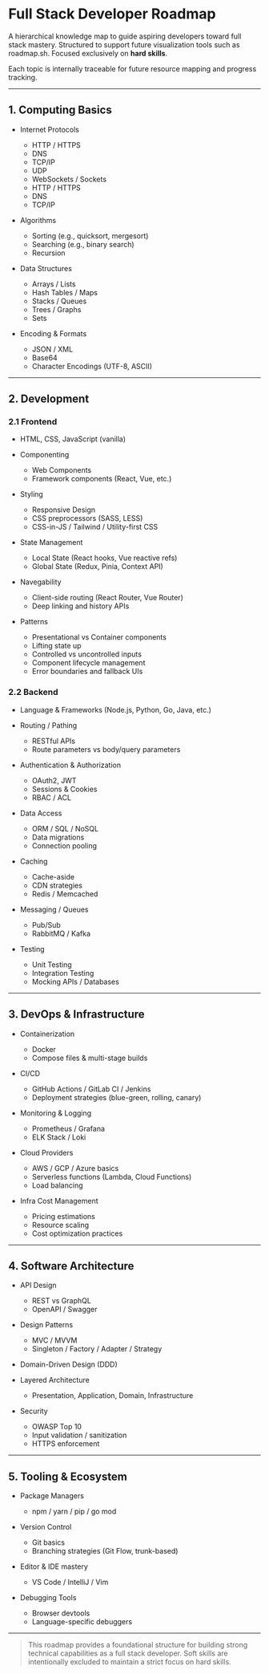 # Full Stack Developer Roadmap

A hierarchical knowledge map to guide aspiring developers toward full stack mastery. Structured to support future visualization tools such as roadmap.sh. Focused exclusively on **hard skills**.

Each topic is internally traceable for future resource mapping and progress tracking.

---

## 1. Computing Basics

* Internet Protocols

  * HTTP / HTTPS
  * DNS
  * TCP/IP
  * UDP
  * WebSockets / Sockets
  * HTTP / HTTPS
  * DNS
  * TCP/IP
* Algorithms

  * Sorting (e.g., quicksort, mergesort)
  * Searching (e.g., binary search)
  * Recursion
* Data Structures

  * Arrays / Lists
  * Hash Tables / Maps
  * Stacks / Queues
  * Trees / Graphs
  * Sets
* Encoding & Formats

  * JSON / XML
  * Base64
  * Character Encodings (UTF-8, ASCII)

---

## 2. Development

### 2.1 Frontend

* HTML, CSS, JavaScript (vanilla)
* Componenting

  * Web Components
  * Framework components (React, Vue, etc.)
* Styling

  * Responsive Design
  * CSS preprocessors (SASS, LESS)
  * CSS-in-JS / Tailwind / Utility-first CSS
* State Management

  * Local State (React hooks, Vue reactive refs)
  * Global State (Redux, Pinia, Context API)
* Navegability

  * Client-side routing (React Router, Vue Router)
  * Deep linking and history APIs
* Patterns

  * Presentational vs Container components
  * Lifting state up
  * Controlled vs uncontrolled inputs
  * Component lifecycle management
  * Error boundaries and fallback UIs

### 2.2 Backend

* Language & Frameworks (Node.js, Python, Go, Java, etc.)
* Routing / Pathing

  * RESTful APIs
  * Route parameters vs body/query parameters
* Authentication & Authorization

  * OAuth2, JWT
  * Sessions & Cookies
  * RBAC / ACL
* Data Access

  * ORM / SQL / NoSQL
  * Data migrations
  * Connection pooling
* Caching

  * Cache-aside
  * CDN strategies
  * Redis / Memcached
* Messaging / Queues

  * Pub/Sub
  * RabbitMQ / Kafka
* Testing

  * Unit Testing
  * Integration Testing
  * Mocking APIs / Databases

---

## 3. DevOps & Infrastructure

* Containerization

  * Docker
  * Compose files & multi-stage builds
* CI/CD

  * GitHub Actions / GitLab CI / Jenkins
  * Deployment strategies (blue-green, rolling, canary)
* Monitoring & Logging

  * Prometheus / Grafana
  * ELK Stack / Loki
* Cloud Providers

  * AWS / GCP / Azure basics
  * Serverless functions (Lambda, Cloud Functions)
  * Load balancing
* Infra Cost Management

  * Pricing estimations
  * Resource scaling
  * Cost optimization practices

---

## 4. Software Architecture

* API Design

  * REST vs GraphQL
  * OpenAPI / Swagger
* Design Patterns

  * MVC / MVVM
  * Singleton / Factory / Adapter / Strategy
* Domain-Driven Design (DDD)
* Layered Architecture

  * Presentation, Application, Domain, Infrastructure
* Security

  * OWASP Top 10
  * Input validation / sanitization
  * HTTPS enforcement

---

## 5. Tooling & Ecosystem

* Package Managers

  * npm / yarn / pip / go mod
* Version Control

  * Git basics
  * Branching strategies (Git Flow, trunk-based)
* Editor & IDE mastery

  * VS Code / IntelliJ / Vim
* Debugging Tools

  * Browser devtools
  * Language-specific debuggers

---

> This roadmap provides a foundational structure for building strong technical capabilities as a full stack developer. Soft skills are intentionally excluded to maintain a strict focus on hard skills.
